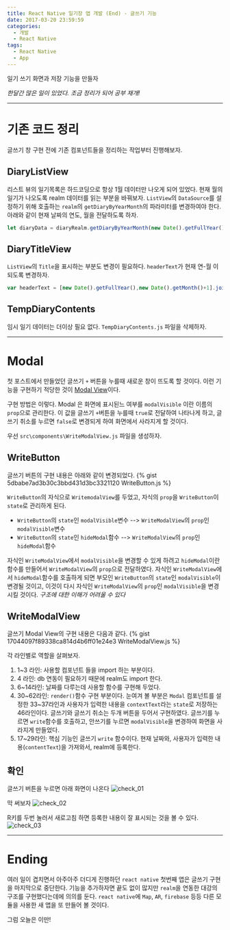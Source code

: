 ```yaml
---
title: React Native 일기장 앱 개발 (End) - 글쓰기 기능
date: 2017-03-20 23:59:59
categories:
  - 개발
  - React Native
tags:
  - React Native
  - App
---
```


일기 쓰기 화면과 저장 기능을 만들자

<!-- more -->

_한달간 많은 일이 있었다. 조금 정리가 되어 공부 재개!_

___
# 기존 코드 정리
글쓰기 창 구현 전에 기존 컴포넌트들을 정리하는 작업부터 진행해보자.

## DiaryListView

리스트 뷰의 일기목록은 하드코딩으로 항상 1월 데이터만 나오게 되어 있었다.
현재 월의 일기가 나오도록 realm 데이터를 읽는 부분을 바꿔보자.
`ListView`의 `DataSource`를 설정하기 위해 호출하는 `realm`의 `getDiaryByYearMonth`의 파라미터를 변경하여야 한다. 아래와 같이 현재 날짜의 연도, 월을 전달하도록 하자.
```javascript
let diaryData = diaryRealm.getDiaryByYearMonth(new Date().getFullYear(),new Date().getMonth());
```

## DiaryTitleView

`ListView`의 `Title`을 표시하는 부분도 변경이 필요하다.
`headerText`가 현재 연-월 이 되도록 변경하자.
```javascript
var headerText = [new Date().getFullYear(),new Date().getMonth()+1].join(' - ');
```

## TempDiaryContents

임시 일기 데이터는 더이상 필요 없다. `TempDiaryContents.js` 파일을 삭제하자.

___
# Modal
첫 포스트에서 만들었던 글쓰기 `+` 버튼을 누를때
새로운 창이 뜨도록 할 것이다.
이런 기능을 구현하기 적당한 것이 [Modal View][react-native-modal-link]이다.

구현 방법은 이렇다.
Modal 은 화면에 표시된느 여부를 `modalVisible` 이란 이름의 `prop`으로 관리한다. 이 값을 글쓰기 `+`버튼을 누를때 `true`로 전달하여 나타나게 하고, 글쓰기 취소를 누르면 `false`로 변경되게 하여 화면에서 사라지게 할 것이다.

우선 `src\components\WriteModalView.js` 파일을 생성하자.

## WriteButton

글쓰기 버튼의 구현 내용은 아래와 같이 변경되었다.
{% gist 5dbabe7ad3b30c3bbd431d3bc3321120 WriteButton.js %}

`WriteButton`의 자식으로 `WritemodalView`를 두었고, 자식의 `prop`을 `WriteButton`이 `state`로 관리하게 된다.
- `WriteButton`의 `state`인 `modalVisible`변수 --> `WriteModalView`의 `prop`인 `modalVisible`변수
- `WriteButton`의 `state`인 `hideModal`함수 --> `WriteModalView`의 `prop`인 `hideModal`함수

자식인 `WriteModalView`에서 `modalVisible`을 변경할 수 있게 하려고
`hideModal`이란 함수를 만들어서 `WriteModalView`의 `prop`으로 전달하였다.
자식인 `WriteModalView`에서 `hideModal`함수를 호출하게 되면
부모인 `WriteButton`의 `state`인 `modalVisible`이 변경될 것이고,
이것이 다시 자식인 `WriteModalView`의 `prop`인 `modalVisible`을 변경시킬 것이다.
_구조에 대한 이해가 어려울 수 있다_


## WriteModalView

글쓰기 Modal View의 구현 내용은 다음과 같다.
{% gist 17044097f89338ca814d4b6ff01e24e3 WriteModalView.js %}

각 라인별로 역할을 살펴보자.
1. 1~3 라인: 사용할 컴포넌트 들을 import 하는 부분이다.
2. 4 라인: db 연동이 필요하기 때문에 realm도 import 한다.
3. 6~14라인: 날짜를 다루는데 사용할 함수를 구현해 두었다.
4. 30~62라인: `render()`함수 구현 부분이다. 눈여겨 볼 부분은 `Modal` 컴포넌트를 설정한 33~37라인과 사용자가 입력한 내용을 `contextText`라는 `state`로 저장하는 46라인이다. 글쓰기와 글쓰기 취소는 두개 버튼을 두어서 구현하였다. 글쓰기를 누르면 `write`함수를 호출하고, 안쓰기를 누르면 `modalVisible`을 변경하여 화면을 사라지게 만들었다.
5. 17~29라인: 핵심 기능인 글쓰기 `write` 함수이다. 현재 날짜와, 사용자가 입력한 내용(`contentText`)을 가져와서, realm에 등록한다.

## 확인

글쓰기 버튼을 누르면 아래 화면이 나온다
![check_01](last_01.png)

막 써보자
![check_02](last_02.png)

R키를 두번 눌러서 새로고침 하면 등록한 내용이 잘 표시되는 것을 볼 수 있다.
![check_03](last_03.png)

___
# Ending

여러 일이 겹치면서 아주아주 더디게 진행하던 `react native` 첫번째 앱은 글쓰기 구현을 마지막으로 중단한다.
기능을 추가하자면 끝도 없이 많지만 `realm`을 연동한 대강의 구조를 구현했다는데에 의의를 둔다.
`react native`에 `Map`, `AR`, `firebase` 등등 다른 모듈을 사용한 새 앱을 또 만들어 볼 것이다.

그럼 오늘은 이만!

[react-native-modal-link]: <https://facebook.github.io/react-native/docs/modal.html>
